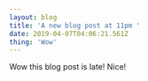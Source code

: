 ```yaml
---
layout: blog
title: 'A new blog post at 11pm '
date: 2019-04-07T04:06:21.561Z
thing: 'Wow'
---
```

Wow this blog post is late! Nice!
